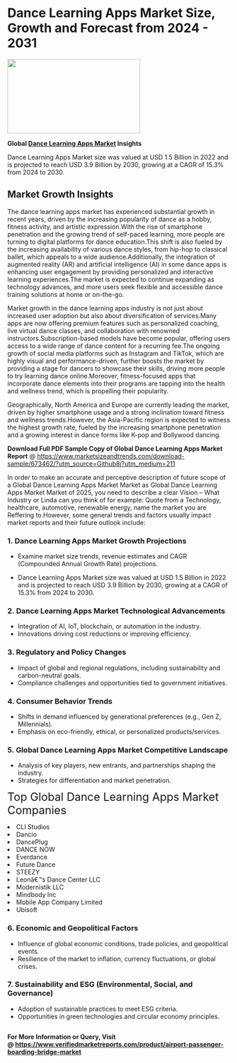 <H1>Dance Learning Apps Market Size, Growth and Forecast from 2024 - 2031</H1><img class="aligncenter size-medium wp-image-584254" src="https://thirdeyenews.in/wp-content/uploads/2024/09/Global-Market-Research-300x168.jpeg" alt="" width="300" height="168" /><p><strong>Global&nbsp;<a href="https://www.marketsizeandtrends.com/download-sample/673462/?utm_source=Github8j?utm_medium=211">Dance Learning Apps Market</a> Insights</strong></p><p>Dance Learning Apps Market size was valued at USD 1.5 Billion in 2022 and is projected to reach USD 3.9 Billion by 2030, growing at a CAGR of 15.3% from 2024 to 2030.</p><p><h2>Market Growth Insights</h2> <p>The dance learning apps market has experienced substantial growth in recent years, driven by the increasing popularity of dance as a hobby, fitness activity, and artistic expression.With the rise of smartphone penetration and the growing trend of self-paced learning, more people are turning to digital platforms for dance education.This shift is also fueled by the increasing availability of various dance styles, from hip-hop to classical ballet, which appeals to a wide audience.Additionally, the integration of augmented reality (AR) and artificial intelligence (AI) in some dance apps is enhancing user engagement by providing personalized and interactive learning experiences.The market is expected to continue expanding as technology advances, and more users seek flexible and accessible dance training solutions at home or on-the-go.</p> <p>Market growth in the dance learning apps industry is not just about increased user adoption but also about diversification of services.Many apps are now offering premium features such as personalized coaching, live virtual dance classes, and collaboration with renowned instructors.Subscription-based models have become popular, offering users access to a wide range of dance content for a recurring fee.The ongoing growth of social media platforms such as Instagram and TikTok, which are highly visual and performance-driven, further boosts the market by providing a stage for dancers to showcase their skills, driving more people to try learning dance online.Moreover, fitness-focused apps that incorporate dance elements into their programs are tapping into the health and wellness trend, which is propelling their popularity.<p>Geographically, North America and Europe are currently leading the market, driven by higher smartphone usage and a strong inclination toward fitness and wellness trends.However, the Asia-Pacific region is expected to witness the highest growth rate, fueled by the increasing smartphone penetration and a growing interest in dance forms like K-pop and Bollywood dancing.<p><span class=""><strong>Download Full PDF Sample Copy of Global Dance Learning Apps Market Report</strong> @ <a href="https://www.marketsizeandtrends.com/download-sample/673462/?utm_source=Github8j?utm_medium=211" target="_blank">https://www.marketsizeandtrends.com/download-sample/673462/?utm_source=Github8j?utm_medium=211</a></span></p><p>In order to make an accurate and perceptive description of future scope of a Global&nbsp;Dance Learning Apps Market Market as Global&nbsp;Dance Learning Apps Market Market of 2025, you need to describe a clear Vision &ndash; What Industry or Linda can you think of for example: Quote from a Technology, healthcare, automotive, renewable energy, name the market you are Reffering to.However, some general trends and factors usually impact market reports and their future outlook include:</p><h3>1.&nbsp;<strong>Dance Learning Apps Market Growth Projections</strong></h3><ul><li>Examine market size trends, revenue estimates and CAGR (Compounded Annual Growth Rate) projections.</li><li><p>Dance Learning Apps Market size was valued at USD 1.5 Billion in 2022 and is projected to reach USD 3.9 Billion by 2030, growing at a CAGR of 15.3% from 2024 to 2030.</p></li></ul><h3>2.&nbsp;<strong>Dance Learning Apps Market Technological Advancements</strong></h3><ul><li>Integration of AI, IoT, blockchain, or automation in the industry.</li><li>Innovations driving cost reductions or improving efficiency.</li></ul><h3>3.&nbsp;<strong>Regulatory and Policy Changes</strong></h3><ul><li>Impact of global and regional regulations, including sustainability and carbon-neutral goals.</li><li>Compliance challenges and opportunities tied to government initiatives.</li></ul><h3>4.&nbsp;<strong>Consumer Behavior Trends</strong></h3><ul><li>Shifts in demand influenced by generational preferences (e.g., Gen Z, Millennials).</li><li>Emphasis on eco-friendly, ethical, or personalized products/services.</li></ul><h3>5.&nbsp;<strong>Global Dance Learning Apps Market Competitive Landscape</strong></h3><ul><li>Analysis of key players, new entrants, and partnerships shaping the industry.</li><li>Strategies for differentiation and market penetration.</li></ul><p data-pm-slice="1 1 []"><span style="color: inherit; font-family: inherit; font-size: 25px;">Top Global Dance Learning Apps Market Companies</span></p><div class="" data-test-id=""><p><li>CLI Studios</li><li> Dancio</li><li> DancePlug</li><li> DANCE NOW</li><li> Everdance</li><li> Future Dance</li><li> STEEZY</li><li> Leonâ€™s Dance Center LLC</li><li> Modernistik LLC</li><li> Mindbody Inc</li><li> Mobile App Company Limited</li><li> Ubisoft</li></p></div><h3>6.&nbsp;<strong>Economic and Geopolitical Factors</strong></h3><ul><li>Influence of global economic conditions, trade policies, and geopolitical events.</li><li>Resilience of the market to inflation, currency fluctuations, or global crises.</li></ul><h3>7.&nbsp;<strong>Sustainability and ESG (Environmental, Social, and Governance)</strong></h3><ul><li>Adoption of sustainable practices to meet ESG criteria.</li><li>Opportunities in green technologies and circular economy principles.</li></ul><h2><strong style="font-size: 14px;">For More Information or Query, Visit @&nbsp;</strong><a style="background-color: #ffffff; font-size: 14px;" href="https://www.marketsizeandtrends.com/report/dance-learning-apps-market/" target="_blank">https://www.verifiedmarketreports.com/product/airport-passenger-boarding-bridge-market</a></h2>